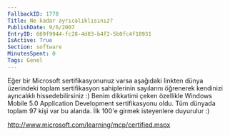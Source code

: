 ```yaml
---
FallbackID: 1778
Title: Ne kadar ayrıcalıklısınız?
PublishDate: 9/6/2007
EntryID: 669f9944-fc28-4d83-b4f2-5b0fc4f18931
IsActive: True
Section: software
MinutesSpent: 0
Tags: Genel
---
```

Eğer bir Microsoft sertifikasyonunuz varsa aşağıdaki linkten dünya
üzerindeki toplam sertifikasyon sahiplerinin sayılarını öğrenerek
kendinizi ayrıcalıklı hissedebilirsiniz :) Benim dikkatimi çeken
özellikle Windows Mobile 5.0 Application Development sertifikasyonu
oldu. Tüm dünyada toplam 97 kişi var bu alanda. İlk 100'e girmek
isteyenlere duyurulur :)

<http://www.microsoft.com/learning/mcp/certified.mspx>


